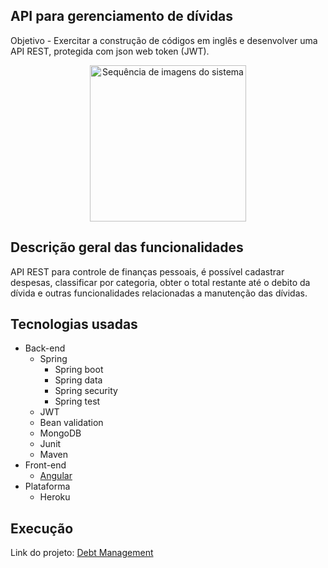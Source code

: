 ## API para gerenciamento de dívidas
Objetivo - Exercitar a construção de códigos em inglês e desenvolver uma API REST, protegida com json web token (JWT).

<p align="center">
  <img src="https://i.ibb.co/Th1LtJ5/Final.gif" alt="Sequência de imagens do sistema" width="250">
</p>

## Descrição geral das funcionalidades
API REST para controle de finanças pessoais, é possível cadastrar despesas, classificar por categoria, obter o total restante até o debito da dívida e outras funcionalidades relacionadas a manutenção das dívidas.

## Tecnologias usadas
- Back-end
	- Spring
    	- Spring boot
    	- Spring data
	    - Spring security
		- Spring test
	- JWT
	- Bean validation
	- MongoDB
	- Junit
	- Maven
- Front-end
	- [Angular](https://github.com/AndersonMarquess/debts-management-frontend)
- Plataforma
	- Heroku

## Execução
Link do projeto: [Debt Management](https://am-debts.firebaseapp.com/)
